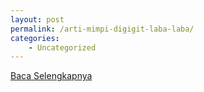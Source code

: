 ```yaml
---
layout: post
permalink: /arti-mimpi-digigit-laba-laba/
categories:
    - Uncategorized
---
```


[Baca Selengkapnya](/07)
